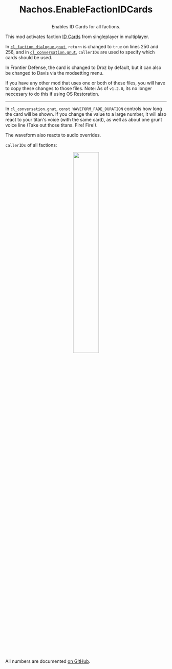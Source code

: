 # <p align="center">Nachos.EnableFactionIDCards</p>
<p align="center">Enables ID Cards for all factions.</p>

This mod activates faction [ID Cards](https://titanfall.fandom.com/wiki/Category:ID_Cards) from singleplayer in multiplayer.

In [`cl_faction_dialogue.gnut`](https://github.com/Syampuuh/Titanfall2/blob/master/scripts/vscripts/conversation/cl_faction_dialogue.gnut#L250), `return` is changed to `true` on lines 250 and 256, and in [`cl_conversation.gnut`](https://github.com/NachosChipeados/N-EnableFactionIDCards/blob/main/mod/scripts/vscripts/conversation/cl_conversation.gnut#L1592), `callerIDs` are used to specify which cards should be used.

In Frontier Defense, the card is changed to Droz by default, but it can also be changed to Davis via the modsetting menu.

If you have any other mod that uses one or both of these files, you will have to copy these changes to those files. Note: As of `v1.2.0`, its no longer neccesary to do this if using OS Restoration.

---

In `cl_conversation.gnut`, `const WAVEFORM_FADE_DURATION` controls how long the card will be shown. If you change the value to a large number, it will also react to your titan's voice (with the same card), as well as about one grunt voice line (Take out those titans. Fire! Fire!).

The waveform also reacts to audio overrides.

`callerIDs` of all factions:

<p align="center"><img src="https://github.com/NachosChipeados/N-EnableFactionIDCards/assets/99835765/e2351a23-216b-4b64-89bc-e90bf7a35e36" align="center" width="40%"></p>

All numbers are documented [on GitHub](https://gist.github.com/begin-theadventure/d35f8602dd15762bf2e8648728272ca5).
